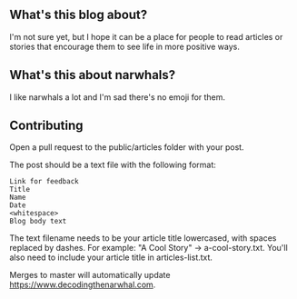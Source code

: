 ## What's this blog about?
I'm not sure yet, but I hope it can be a place for people to read articles or stories that encourage them to see life in more positive ways.

## What's this about narwhals?
I like narwhals a lot and I'm sad there's no emoji for them.

## Contributing
Open a pull request to the public/articles folder with your post.

The post should be a text file with the following format:
```
Link for feedback
Title
Name
Date
<whitespace>
Blog body text
```
The text filename needs to be your article title lowercased, with spaces replaced by dashes. For example: "A Cool Story" -> a-cool-story.txt.
You'll also need to include your article title in articles-list.txt.

Merges to master will automatically update https://www.decodingthenarwhal.com.
